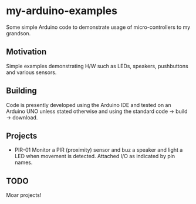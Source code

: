 # my-arduino-examples

Some simple Arduino code to demonstrate usage of micro-controllers to
my grandson.

## Motivation

Simple examples demonstrating H/W such as LEDs, speakers, pushbuttons and various sensors.

## Building

Code is presently developed using the Arduino IDE and tested on an Arduino UNO unless
stated otherwise and using the standard code -> build -> download.

## Projects

* PIR-01 Monitor a PIR (proximity) sensor and buz a speaker and light a LED when movement is detected. Attached I/O as indicated by pin names.


## TODO

Moar projects!
